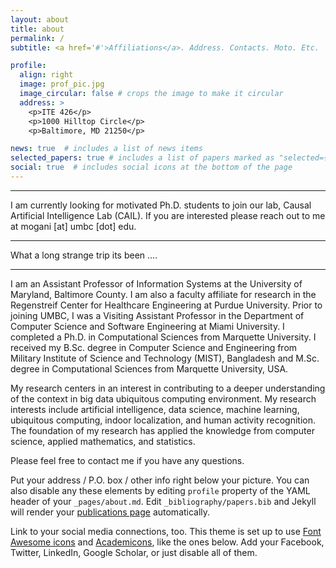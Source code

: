 ```yaml
---
layout: about
title: about
permalink: /
subtitle: <a href='#'>Affiliations</a>. Address. Contacts. Moto. Etc.

profile:
  align: right
  image: prof_pic.jpg
  image_circular: false # crops the image to make it circular
  address: >
    <p>ITE 426</p>
    <p>1000 Hilltop Circle</p>
    <p>Baltimore, MD 21250</p>

news: true  # includes a list of news items
selected_papers: true # includes a list of papers marked as "selected={true}"
social: true  # includes social icons at the bottom of the page
---
```



-----------------------------------------
I am currently looking for motivated Ph.D. students to join our lab, Causal Artificial Intelligence Lab (CAIL). If you are interested please reach out to me at mogani [at] umbc [dot] edu.

---

What a long strange trip its been ....

---

I am an Assistant Professor of Information Systems at the University of Maryland, Baltimore County. I am also a faculty affiliate for research in the Regenstreif Center for Healthcare Engineering at Purdue University.
Prior to joining UMBC, I was a Visiting Assistant Professor in the Department of Computer Science and Software Engineering at Miami University. I completed a Ph.D. in Computational Sciences from Marquette University. I received my B.Sc. degree in Computer Science and Engineering from Military Institute of Science and Technology (MIST), Bangladesh and M.Sc. degree in Computational Sciences from Marquette University, USA. 

My research centers in an interest in contributing to a deeper understanding of the context in big data ubiquitous computing environment. My research interests include artificial intelligence, data science, machine learning, ubiquitous computing, indoor localization, and human activity recognition. The foundation of my research has applied the knowledge from computer science, applied mathematics, and statistics.

Please feel free to contact me if you have any questions.


Put your address / P.O. box / other info right below your picture. You can also disable any these elements by editing `profile` property of the YAML header of your `_pages/about.md`. Edit `_bibliography/papers.bib` and Jekyll will render your [publications page](/al-folio/publications/) automatically.

Link to your social media connections, too. This theme is set up to use [Font Awesome icons](http://fortawesome.github.io/Font-Awesome/) and [Academicons](https://jpswalsh.github.io/academicons/), like the ones below. Add your Facebook, Twitter, LinkedIn, Google Scholar, or just disable all of them.
